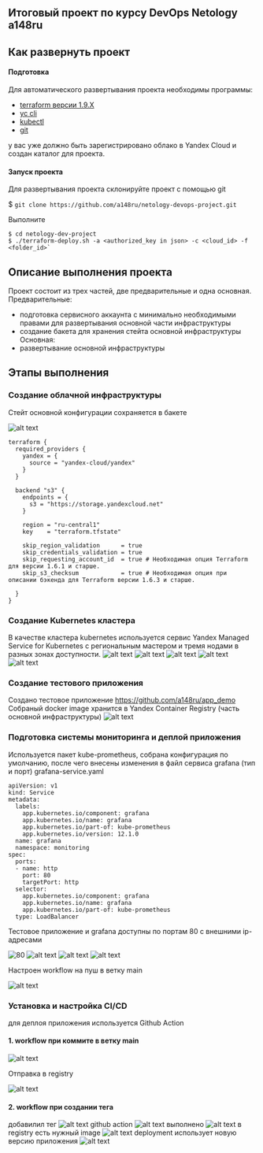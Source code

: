 ## Итоговый проект по курсу DevOps Netology a148ru

## Как развернуть проект
#### Подготовка

Для автоматического развертывания проекта необходимы программы:
- [terraform версии 1.9.X](https://developer.hashicorp.com/terraform/install)
- [yc cli](https://yandex.cloud/ru/docs/cli/operations/install-cli)
- [kubectl](https://kubernetes.io/ru/docs/tasks/tools/install-kubectl/)
- [git](https://git-scm.com/book/en/v2/Getting-Started-Installing-Git)

у вас уже должно быть зарегистрировано облако в Yandex Cloud и создан каталог для проекта. 

#### Запуск проекта
 
Для развертывания проекта склонируйте проект с помощью git

$ `git clone https://github.com/a148ru/netology-devops-project.git`

Выполните

```
$ cd netology-dev-project
$ ./terraform-deploy.sh -a <authorized_key in json> -c <cloud_id> -f <folder_id>`
```



## Описание выполнения проекта


Проект состоит из трех частей, две предварительные и одна основная.
Предварительные:
- подготовка сервисного аккаунта с минимально необходимыми правами для развертывания основной части инфраструктуры
- создание бакета для хранения стейта основной инфраструктуры
Основная:
- развертывание основной инфраструктуры



## Этапы выполнения

### Создание облачной инфраструктуры

Стейт основной конфигурации сохраняется в бакете

![alt text](image.png)

```
terraform {
  required_providers {
    yandex = {
      source = "yandex-cloud/yandex"
    }
  }

  backend "s3" {
    endpoints = {
      s3 = "https://storage.yandexcloud.net"
    }

    region = "ru-central1"
    key    = "terraform.tfstate"

    skip_region_validation      = true
    skip_credentials_validation = true
    skip_requesting_account_id  = true # Необходимая опция Terraform для версии 1.6.1 и старше.
    skip_s3_checksum            = true # Необходимая опция при описании бэкенда для Terraform версии 1.6.3 и старше.

  }
}
```

### Создание Kubernetes кластера

В качестве кластера kubernetes используется сервис Yandex Managed Service for Kubernetes с региональным мастером и тремя нодами в разных зонах доступности.
![alt text](image-1.png)
![alt text](image-2.png)
![alt text](image-3.png)
![alt text](image-4.png)
![alt text](image-5.png)

### Создание тестового приложения

Создано тестовое приложение https://github.com/a148ru/app_demo
Собраный docker image хранится в Yandex Container Registry (часть основной инфраструктуры)
![alt text](image-6.png)

### Подготовка cистемы мониторинга и деплой приложения

Используется пакет kube-prometheus, собрана конфигурация по умолчанию, после чего внесены изменения в файл сервиса grafana (тип и порт)
grafana-service.yaml
```
apiVersion: v1
kind: Service
metadata:
  labels:
    app.kubernetes.io/component: grafana
    app.kubernetes.io/name: grafana
    app.kubernetes.io/part-of: kube-prometheus
    app.kubernetes.io/version: 12.1.0
  name: grafana
  namespace: monitoring
spec:
  ports:
  - name: http
    port: 80
    targetPort: http
  selector:
    app.kubernetes.io/component: grafana
    app.kubernetes.io/name: grafana
    app.kubernetes.io/part-of: kube-prometheus
  type: LoadBalancer
```
Тестовое приложение и grafana доступны по портам 80 с внешними ip-адресами

![80](image-7.png)
![alt text](image-10.png)
![alt text](image-8.png)
![alt text](image-9.png)

Настроен workflow на пуш в ветку main

![alt text](image-11.png)


### Установка и настройка CI/CD

для деплоя приложения используется Github Action

#### 1. workflow при коммите в ветку main

![alt text](image-12.png)

Отправка в registry

![alt text](image-13.png)

#### 2. workflow при создании тега
добавилил тег
![alt text](image-15.png)
github action
![alt text](image-14.png)
выполнено
![alt text](image-16.png)
в registry есть нужный image
![alt text](image-17.png)
deployment использует новую версию приложения 
![alt text](image-18.png)